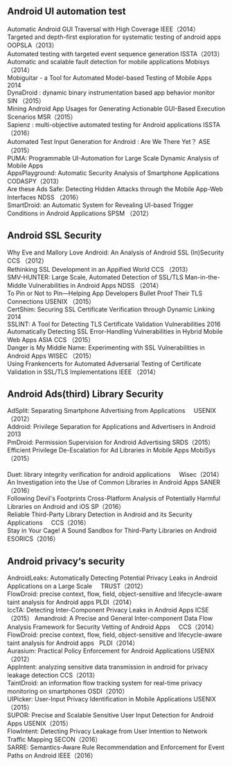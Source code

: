 ## Android UI automation test
Automatic Android GUI Traversal with High Coverage     IEEE（2014）</br>
Targeted and depth-first exploration for systematic testing of android apps     OOPSLA（2013）</br>
Automated testing with targeted event sequence generation     ISSTA（2013）</br>
Automatic and scalable fault detection for mobile applications     Mobisys（2014）</br>
Mobiguitar - a Tool for Automated Model-based Testing of Mobile Apps     2014</br>
DynaDroid : dynamic binary instrumentation based app behavior monitor     SIN （2015）</br>
Mining Android App Usages for Generating Actionable GUI-Based Execution Scenarios     MSR（2015）</br>
Sapienz : multi-objective automated testing for Android applications      ISSTA （2016）</br>
Automated Test Input Generation for Android : Are We There Yet？     ASE（2015） </br>
PUMA: Programmable UI-Automation for Large Scale Dynamic Analysis of Mobile Apps</br>
AppsPlayground: Automatic Security Analysis of Smartphone Applications     CODASPY（2013）</br>
Are these Ads Safe: Detecting Hidden Attacks through the Mobile App-Web Interfaces    NDSS （2016）</br>
SmartDroid: an Automatic System for Revealing UI-based Trigger Conditions in Android Applications     SPSM （2012）</br>

## Android SSL Security
Why Eve and Mallory Love Android: An Analysis of Android SSL (In)Security     CCS （2012）</br>
Rethinking SSL Development in an Appified World      CCS （2013）</br>
SMV-HUNTER: Large Scale, Automated Detection of SSL/TLS Man-in-the-Middle Vulnerabilities in Android Apps     NDSS （2014）</br>
To Pin or Not to Pin—Helping App Developers Bullet Proof Their TLS Connections     USENIX （2015）</br>
CertShim: Securing SSL Certificate Verification through Dynamic Linking     2014</br>
SSLINT: A Tool for Detecting TLS Certificate Validation Vulnerabilities      2016</br>
Automatically Detecting SSL Error-Handling Vulnerabilities in Hybrid Mobile Web Apps     ASIA CCS （2015）</br>
Danger is My Middle Name: Experimenting with SSL Vulnerabilities in Android Apps     WISEC （2015）</br>
Using Frankencerts for Automated Adversarial Testing of Certificate Validation in SSL/TLS Implementations     IEEE （2014）</br>

## Android Ads(third) Library Security
AdSplit: Separating Smartphone Advertising from Applications     USENIX（2012）</br>
Addroid: Privilege Separation for Applications and Advertisers in Android     2013 </br>
PmDroid: Permission Supervision for Android Advertising     SRDS（2015）</br>
Efficient Privilege De-Escalation for Ad Libraries in Mobile Apps     MobiSys（2015）</br>  
Duet: library integrity verification for android applications     Wisec（2014）</br>
An Investigation into the Use of Common Libraries in Android Apps     SANER（2016）</br>
Following Devil's Footprints Cross-Platform Analysis of Potentially Harmful Libraries on Android and iOS     SP（2016）</br>
Reliable Third-Party Library Detection in Android and its Security Applications     CCS（2016）</br>
Stay in Your Cage! A Sound Sandbox for Third-Party Libraries on Android     ESORICS（2016）</br>

## Android privacy‘s security
AndroidLeaks: Automatically Detecting Potential Privacy Leaks in Android Applications on a Large Scale     TRUST（2012）</br>
FlowDroid: precise context, flow, field, object-sensitive and lifecycle-aware taint analysis for Android apps    PLDI（2014）</br>
IccTA: Detecting Inter-Component Privacy Leaks in Android Apps     ICSE（2015）
Amandroid: A Precise and General Inter-component Data Flow Analysis Framework for Security Vetting of Android Apps     CCS（2014）</br>
FlowDroid: precise context, flow, field, object-sensitive and lifecycle-aware taint analysis for Android apps    PLDI（2014）</br>
Aurasium: Practical Policy Enforcement for Android Applications     USENIX（2012）</br>
AppIntent: analyzing sensitive data transmission in android for privacy leakage detection     CCS（2013）</br>
TaintDroid: an information flow tracking system for real-time privacy monitoring on smartphones     OSDI（2010）</br>
UIPicker: User-Input Privacy Identification in Mobile Applications     USENIX（2015）</br>
SUPOR: Precise and Scalable Sensitive User Input Detection for Android Apps     USENIX（2015）</br>
FlowIntent: Detecting Privacy Leakage from User Intention to Network Traffic Mapping     SECON（2016）</br>
SARRE: Semantics-Aware Rule Recommendation and Enforcement for Event Paths on Android     IEEE（2016）</br>
     

